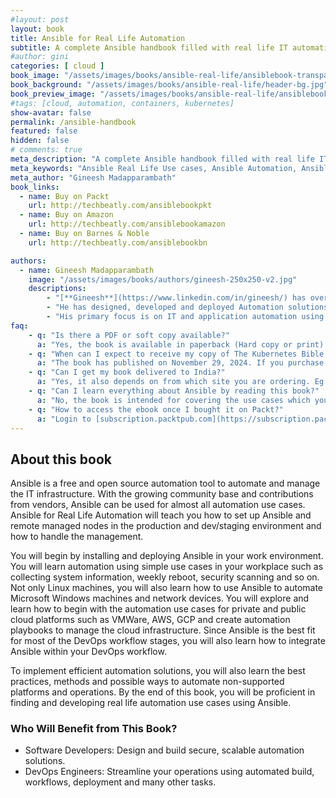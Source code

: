 ```yaml
---
#layout: post
layout: book
title: Ansible for Real Life Automation
subtitle: A complete Ansible handbook filled with real life IT automation use cases
#author: gini
categories: [ cloud ]
book_image: "/assets/images/books/ansible-real-life/ansiblebook-transparent-3d-v1.png"
book_background: "/assets/images/books/ansible-real-life/header-bg.jpg"
book_preview_image: "/assets/images/books/ansible-real-life/ansiblebook.png"
#tags: [cloud, automation, containers, kubernetes]
show-avatar: false
permalink: /ansible-handbook
featured: false
hidden: false
# comments: true
meta_description: "A complete Ansible handbook filled with real life IT automation use cases"
meta_keywords: "Ansible Real Life Use cases, Ansible Automation, Ansible Hand Book, Ansible for Enterprise"
meta_author: "Gineesh Madapparambath"
book_links:
  - name: Buy on Packt
    url: http://techbeatly.com/ansiblebookpkt
  - name: Buy on Amazon
    url: http://techbeatly.com/ansiblebookamazon
  - name: Buy on Barnes & Noble
    url: http://techbeatly.com/ansiblebookbn

authors:
  - name: Gineesh Madapparambath
    image: "/assets/images/books/authors/gineesh-250x250-v2.jpg"
    descriptions:
        - "[**Gineesh**](https://www.linkedin.com/in/gineesh/) has over 15+ years of experience in IT Service Management and consultancy with experience in planning, deploying and supporting Linux based projects."
        - "He has designed, developed and deployed Automation solutions based on Ansible and Ansible Automation Platform (Formerly Ansible Tower), for bare metal/Virtual server build, patching, license management, Network Operations and custom monitoring. Gineesh has coordinated, designed and deployed servers in data centers globally and has cross-cultural experience in classic, private cloud (OpenStack, VMWare)virtual and public cloud environments (AWS, Azure, Google Cloud). Gineesh has handled multiple roles such as Systems Engineer, Automation Specialist, Infrastructure Designer and content author."
        - "His primary focus is on IT and application automation using Ansible, containerization using OpenShift and Kubernetes and Infrastructure automation using Terraform."
faq:
    - q: "Is there a PDF or soft copy available?"
      a: "Yes, the book is available in paperback (Hard copy or print) and eBook (PDF, Mobi, Kindly) formats."
    - q: "When can I expect to receive my copy of The Kubernetes Bible, Second Edition?"
      a: "The book has published on November 29, 2024. If you purchase the e-book or PDF version, you'll receive it immediately. For print copies, there will be a short delay for shipping after publication. You'll receive a notification with tracking information once your book is shipped."
    - q: "Can I get my book delivered to India?"
      a: "Yes, it also depends on from which site you are ordering. Eg: if you are ordering from Amazon, then follow the Amazon delivery availability."
    - q: "Can I learn everything about Ansible by reading this book?"
      a: "No, the book is intended for covering the use cases which you can implement with Ansible automation. The book will help you to start learning Ansible, understand how to find the use cases and how to start with real-life automation in your IT environment."
    - q: "How to access the ebook once I bought it on Packt?"
      a: "Login to [subscription.packtpub.com](https://subscription.packtpub.com). Click on “My Library” (Right top) and select “Owned”. You will find the eBooks you bought."
---
```


## About this book

Ansible is a free and open source automation tool to automate and manage the IT infrastructure. With the growing community base and contributions from vendors, Ansible can be used for almost all automation use cases. Ansible for Real Life Automation will teach you how to set up Ansible and remote managed nodes in the production and dev/staging environment and how to handle the management.

You will begin by installing and deploying Ansible in your work environment. You will learn automation using simple use cases in your workplace such as collecting system information, weekly reboot, security scanning and so on. Not only Linux machines, you will also learn how to use Ansible to automate Microsoft Windows machines and network devices. You will explore and learn how to begin with the automation use cases for private and public cloud platforms such as VMWare, AWS, GCP and create automation playbooks to manage the cloud infrastructure. Since Ansible is the best fit for most of the DevOps workflow stages, you will also learn how to integrate Ansible within your DevOps workflow.

To implement efficient automation solutions, you will also learn the best practices, methods and possible ways to automate non-supported platforms and operations. By the end of this book, you will be proficient in finding and developing real life automation use cases using Ansible.

### Who Will Benefit from This Book?

- Software Developers: Design and build secure, scalable automation solutions.
- DevOps Engineers: Streamline your operations using automated build, workflows, deployment and many other tasks.
